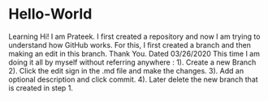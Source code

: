 # Hello-World
Learning
Hi! I am Prateek. I first created a repository and now I am trying to understand how GitHub works. For this, I first created a branch and then making an edit in this branch. Thank You. Dated 03/26/2020
This time I am doing it all by myself without referring anywhere :
1). Create a new Branch
2). Click the edit sign in the .md file and make the changes.
3). Add an optional description and click commit.
4). Later delete the new branch that is created in step 1.
